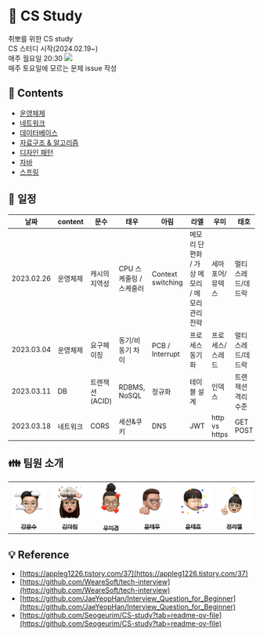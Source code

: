 # :gift_heart: CS Study

취뽀를 위한 CS study<br>
CS 스터디 시작(2024.02.19~)<br>
매주 월요일 20:30 <img src="https://img.shields.io/badge/Discord-7289DA?style=for-the-badge&logo=discord&logoColor=white"/><br>
매주 토요일에 모르는 문제 issue 작성


## :memo: Contents
- [운영체제](https://github.com/AucSuSu/CS-study/tree/main/OS)
- [네트워크](https://github.com/AucSuSu/CS-study/tree/main/Network)
- [데이터베이스](https://github.com/AucSuSu/CS-study/tree/main/Database)
- [자료구조 & 알고리즘](https://github.com/AucSuSu/CS-study/tree/main/Algorithm)
- [디자인 패턴](https://github.com/AucSuSu/CS-study/tree/main/DesignPattern)
- [자바](https://github.com/AucSuSu/CS-study/tree/main/Language/JAVA)
- [스프링](https://github.com/AucSuSu/CS-study/tree/main/SPRING)<br>

## 🌳 일정 
|날짜|content|문수|태우|아림|라엘|우미|태호|
|------|--------|---|---|---|---|---|------|
|2023.02.26|운영체제|캐시의 지역성|CPU 스케줄링 / 스케줄러|Context switching|메모리 단편화 / 가상 메모리 / 메모리 관리 전략|세마포어/뮤텍스|멀티스레드/데드락|
|2023.03.04|운영체제|요구페이징|동기/비동기 차이|PCB / Interrupt|프로세스 동기화|프로세스/스레드|멀티스레드/데드락|
|2023.03.11|DB|트랜잭션(ACID)|RDBMS, NoSQL|정규화|테이블 설계|인덱스|트랜잭션 격리수준|
|2023.03.18|네트워크|CORS|세션&쿠키|DNS|JWT|http vs https|GET POST|

## :family: 팀원 소개
<table>
  <tbody>
    <tr>
      <td align="center"><a href="https://github.com/MunsooKang"><img src="./img/강문수.png" width="100px;" alt=""/><br /><sub><b>강문수</b></sub></a><br /></td>
      <td align="center"><a href="https://github.com/arim-kim"><img src="./img/김아림.png" width="100px;" alt=""/><br /><sub><b>김아림</b></sub></a><br /></td>
      <td align="center"><a href="https://github.com/makie082"><img src="./img/우미경.png" width="100px;" alt=""/><br /><sub><b>우미경</b></sub></a><br /></td>
      <td align="center"><a href="https://github.com/dogfish000"><img src="./img/윤태우.png" width="100px;" alt=""/><br /><sub><b>윤태우</b></sub></a><br /></td>
      <td align="center"><a href="https://github.com/ttaho"><img src="./img/윤태호.png" width="100px;" alt=""/><br /><sub><b>윤태호</b></sub></a><br /></td>
      <td align="center"><a href="https://github.com/RaelJung"><img src="./img/정라엘.png" width="100px;" alt=""/><br /><sub><b>정라엘</b></sub></a><br /></td>
    </tr>
  </tbody>
</table>


## :bulb: Reference
- [https://appleg1226.tistory.com/37](https://appleg1226.tistory.com/37)<br>
- [https://github.com/WeareSoft/tech-interview](https://github.com/WeareSoft/tech-interview)<br>
- [https://github.com/JaeYeopHan/Interview_Question_for_Beginner](https://github.com/JaeYeopHan/Interview_Question_for_Beginner)<br>
- [https://github.com/Seogeurim/CS-study?tab=readme-ov-file](https://github.com/Seogeurim/CS-study?tab=readme-ov-file)<br>

